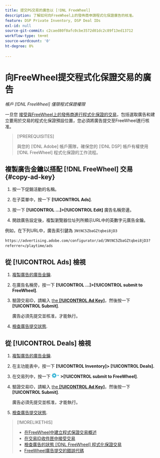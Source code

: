 ```yaml
---
title: 提交PG交易的廣告以 [!DNL FreeWheel]
description: 了解如何向FreeWheel上的發佈商申請程式化保證廣告的核准。
feature: DSP Private Inventory, DSP Deal IDs
exl-id: null
source-git-commit: c2caed80f0afc0cbe3572d01dc2c89f13ed13712
workflow-type: tm+mt
source-wordcount: '0'
ht-degree: 0%

---
```


# 向FreeWheel提交程式化保證交易的廣告

*帳戶 [!DNL FreeWheel] 僅限程式保證權限*

一旦您 [接受與FreeWheel上的發佈商進行程式化保證的交易](#programmatic-guaranteed-set-up.md#pg-setup-deal-id-inbox)，包括選取廣告和建立要用於交易的程式化保證預設位置，您必須將廣告提交至FreeWheel進行核准。

>[!PREREQUISITES]
>
>與您的 [!DNL Adobe] 帳戶團隊，確保您的 [!DNL DSP] 帳戶有權使用 [!DNL FreeWheel] 程式化保證的工作流程。

## 複製廣告金鑰以搭配 [!DNL FreeWheel] 交易 {#copy-ad-key}

1. 按一下促銷活動的名稱。

1. 在子菜單中，按一下 **[!UICONTROL Ads]**.

1. 按一下  **[!UICONTROL ...]>[!UICONTROL Edit]** 廣告名稱旁邊。

1. 開啟廣告設定後，複製瀏覽器位址列所顯示URL中的英數字元廣告金鑰。

例如，在下列URL中，廣告索引鍵為 `3NtNC5ZbaGZtqbei8jD3`

`https://advertising.adobe.com/configurator/ad/3NtNC5ZbaGZtqbei8jD3?referrer=/playtime/ads`

## 從 [!UICONTROL Ads] 檢視

1. [複製廣告的廣告金鑰](#copy-ad-key).

1. 在廣告名稱旁，按一下  **[!UICONTROL ...]>[!UICONTROL submit to FreeWheel]**.

1. 驗證交易ID，請輸入 [the **[!UICONTROL Ad Key]**](#copy-ad-key)，然後按一下&#x200B;**[!UICONTROL Submit]**.

   廣告必須先提交並核准，才能執行。

1. [檢查廣告提交狀態](freewheel-check-status.md).

## 從 [!UICONTROL Deals] 檢視

1. [複製廣告的廣告金鑰](#copy-ad-key).

1. 在主功能表中，按一下 **[!UICONTROL Inventory]> [!UICONTROL Deals].**

1. 在交易列中，按一下 ![選項功能表](/help/dsp/assets/options-menu.png) **>[!UICONTROL submit to FreeWheel]**.

1. 驗證交易ID，請輸入 [the **[!UICONTROL Ad Key]**](#copy-ad-key)，然後按一下&#x200B;**[!UICONTROL Submit]**.

   廣告必須先提交並核准，才能執行。

1. [檢查廣告提交狀態](freewheel-check-status.md).

>[!MORELIKETHIS]
>
>* [在FreeWheel中建立程式保證交易概述](freewheel-overview.md)
>* [在交易ID收件匣中接受交易](deal-id-inbox-accept.md)
>* [檢查廣告的狀態 [!DNL FreeWheel] 程式化保證交易](freewheel-check-status.md)
>* [FreeWheel廣告提交的錯誤代碼](freewheel-error-codes.md)

